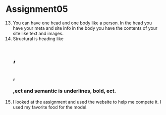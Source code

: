 # Assignment05
13. You can have one head and one body like a person. In the head you have your meta and site info in the body you have the contents of your site like text and images.
14. Structural is heading like <h1>,<h2>,<h3>,ect and semantic is underlines, bold, ect.
15. I looked at the assignment and used the website to help me compete it. I used my favorite food for the model.
